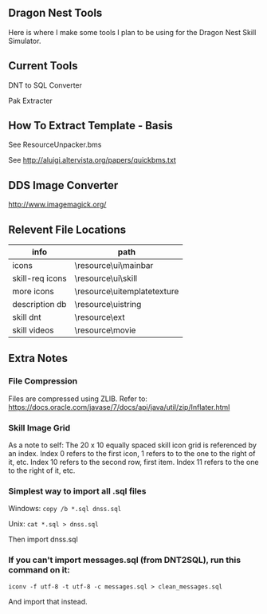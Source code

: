 ## Dragon Nest Tools
Here is where I make some tools I plan to be using for the Dragon Nest Skill Simulator.

## Current Tools
DNT to SQL Converter

Pak Extracter

## How To Extract Template - Basis
See ResourceUnpacker.bms

See http://aluigi.altervista.org/papers/quickbms.txt

## DDS Image Converter
http://www.imagemagick.org/

## Relevent File Locations
| info            | path                        |
| ----------------|---------------------------- |
| icons           | \resource\ui\mainbar        |
| skill-req icons | \resource\ui\skill          |
| more icons      | \resource\uitemplatetexture |
| description db  | \resource\uistring          |
| skill dnt       | \resource\ext               |
| skill videos    | \resource\movie             |

## Extra Notes
### File Compression
Files are compressed using ZLIB.
Refer to: https://docs.oracle.com/javase/7/docs/api/java/util/zip/Inflater.html

### Skill Image Grid
As a note to self:
The 20 x 10 equally spaced skill icon grid is referenced by an index.
Index 0 refers to the first icon, 1 refers to to the one to the right of it, etc.
Index 10 refers to the second row, first item. Index 11 refers to the one to the right of it, etc.

### Simplest way to import all .sql files
Windows:
`copy /b *.sql dnss.sql`

Unix:
`cat *.sql > dnss.sql`

Then import dnss.sql

### If you can't import messages.sql (from DNT2SQL), run this command on it:
`iconv -f utf-8 -t utf-8 -c messages.sql > clean_messages.sql`

And import that instead.